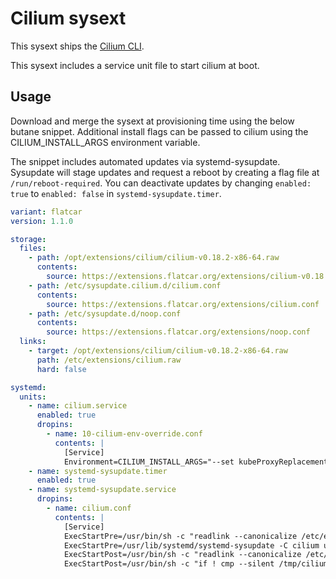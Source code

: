 # Cilium sysext

This sysext ships the [Cilium CLI](https://github.com/cilium/cilium-cli).

This sysext includes a service unit file to start cilium at boot.

## Usage

Download and merge the sysext at provisioning time using the below butane
snippet.  Additional install flags can be passed to cilium using the
CILIUM_INSTALL_ARGS environment variable.

The snippet includes automated updates via systemd-sysupdate.
Sysupdate will stage updates and request a reboot by creating a flag file at `/run/reboot-required`.
You can deactivate updates by changing `enabled: true` to `enabled: false` in `systemd-sysupdate.timer`.

```yaml
variant: flatcar
version: 1.1.0

storage:
  files:
    - path: /opt/extensions/cilium/cilium-v0.18.2-x86-64.raw
      contents:
        source: https://extensions.flatcar.org/extensions/cilium-v0.18.2-x86-64.raw
    - path: /etc/sysupdate.cilium.d/cilium.conf
      contents:
        source: https://extensions.flatcar.org/extensions/cilium.conf
    - path: /etc/sysupdate.d/noop.conf
      contents:
        source: https://extensions.flatcar.org/extensions/noop.conf
  links:
    - target: /opt/extensions/cilium/cilium-v0.18.2-x86-64.raw
      path: /etc/extensions/cilium.raw
      hard: false

systemd:
  units:
    - name: cilium.service
      enabled: true
      dropins:
        - name: 10-cilium-env-override.conf
          contents: |
            [Service]
            Environment=CILIUM_INSTALL_ARGS="--set kubeProxyReplacement=true --namespace=kube-system"
    - name: systemd-sysupdate.timer
      enabled: true
    - name: systemd-sysupdate.service
      dropins:
        - name: cilium.conf
          contents: |
            [Service]
            ExecStartPre=/usr/bin/sh -c "readlink --canonicalize /etc/extensions/cilium.raw > /tmp/cilium"
            ExecStartPre=/usr/lib/systemd/systemd-sysupdate -C cilium update
            ExecStartPost=/usr/bin/sh -c "readlink --canonicalize /etc/extensions/cilium.raw > /tmp/cilium-new"
            ExecStartPost=/usr/bin/sh -c "if ! cmp --silent /tmp/cilium /tmp/cilium-new; then touch /run/reboot-required; fi"
```
